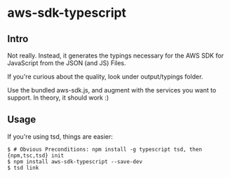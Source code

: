 # aws-sdk-typescript

## Intro

Not really. Instead, it generates the typings necessary for the AWS SDK for JavaScript from the JSON (and JS) Files.

If you're curious about the quality, look under output/typings folder.

Use the bundled aws-sdk.js, and augment with the services you want to support. In theory, it should work :)

## Usage

If you're using tsd, things are easier:

```
$ # Obvious Preconditions: npm install -g typescript tsd, then {npm,tsc,tsd} init
$ npm install aws-sdk-typescript --save-dev
$ tsd link
```

